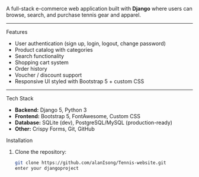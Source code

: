 A full-stack e-commerce web application built with **Django** where users can browse, search, and purchase tennis gear and apparel.

---

Features
- User authentication (sign up, login, logout, change password)
- Product catalog with categories
- Search functionality
- Shopping cart system
- Order history
- Voucher / discount support
- Responsive UI styled with Bootstrap 5 + custom CSS

---

Tech Stack
- **Backend:** Django 5, Python 3
- **Frontend:** Bootstrap 5, FontAwesome, Custom CSS
- **Database:** SQLite (dev), PostgreSQL/MySQL (production-ready)
- **Other:** Crispy Forms, Git, GitHub

 Installation

1. Clone the repository:
   ```bash
   git clone https://github.com/alanIsong/Tennis-website.git
   enter your djangoproject
